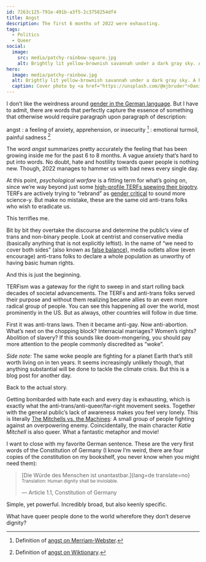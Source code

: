 ```yaml
---
id: 7263c125-791e-491b-a3f5-2c3758254df4
title: Angst
description: The first 6 months of 2022 were exhausting.
tags:
  - Politics
  - Queer
social:
  image:
    src: media/patchy-rainbow-square.jpg
    alt: Brightly lit yellow-brownish savannah under a dark gray sky. A hint of a rainbow is peeking through clouds.
hero:
  image: media/patchy-rainbow.jpg
  alt: Brightly lit yellow-brownish savannah under a dark gray sky. A hint of a rainbow is peeking through clouds.
  caption: Cover photo by <a href="https://unsplash.com/@mjbruder">Daniel Burka</a> on <a href="https://unsplash.com/photos/QxO-YHz5wVo">Unsplash</a>.
---
```


I don’t like the weirdness around [gender in the German language](../german-language-and-gender/). But I have to admit, there are words that perfectly capture the essence of something that otherwise would require paragraph upon paragraph of description:

angst
: a feeling of anxiety, apprehension, or insecurity [^merriam-webster:angst]
: emotional turmoil, painful sadness [^wiktionary:angst]

The word _angst_ summarizes pretty accurately the feeling that has been growing inside me for the past 6 to 8 months. A vague anxiety that’s hard to put into words. No doubt, hate and hostility towards queer people is nothing new. Though, 2022 manages to hammer us with bad news every single day.

At this point, _psychological warfare_ is a fitting term for what’s going on, since we’re way beyond just some [high-profile TERFs spewing their bigotry](https://en.wikipedia.org/wiki/Political_views_of_J._K._Rowling#Transgender_rights). TERFs are actively trying to “rebrand” as [gender critical](https://en.wikipedia.org/wiki/Gender_critical) to sound more science-y. But make no mistake, these are the same old anti-trans folks who wish to eradicate us.

This terrifies me.

Bit by bit they overtake the discourse and determine the public’s view of trans and non-binary people. Look at centrist and conservative media (basically anything that is not explicitly leftist). In the name of “we need to cover both sides” (also known as [false balance](https://en.wikipedia.org/wiki/False_balance)), media outlets allow (even encourage) anti-trans folks to declare a whole population as unworthy of having basic human rights.

And this is just the beginning.

TERFism was a gateway for the right to sweep in and start rolling back decades of societal advancements. The TERFs and anti-trans folks served their purpose and without them realizing became allies to an even more radical group of people. You can see this happening all over the world, most prominently in the US. But as always, other countries will follow in due time.

First it was anti-trans laws. Then it became anti-gay. Now anti-abortion. What’s next on the chopping block? Interracial marriages? Women’s rights? Abolition of slavery? If this sounds like doom-mongering, you should pay more attention to the people commonly discredited as “woke”.

_Side note:_ The same woke people are fighting for a planet Earth that’s still worth living on in ten years. It seems increasingly unlikely though, that anything substantial will be done to tackle the climate crisis. But this is a blog post for another day.

Back to the actual story.

Getting bombarded with hate each and every day is exhausting, which is exactly what the anti-trans/anti-queer/far-right movement seeks. Together with the general public’s lack of awareness makes you feel very lonely. This is literally [The Mitchells vs. the Machines](https://en.wikipedia.org/wiki/The_Mitchells_vs._the_Machines): A small group of people fighting against an overpowering enemy. Coincidentally, the main character _Katie Mitchell_ is also queer. What a fantastic metaphor and movie!

I want to close with my favorite German sentence. These are the very first words of the Constitution of Germany (I know I’m weird, there are four copies of the constitution on my bookshelf, you never know when you might need them):

> [Die Würde des Menschen ist unantastbar.]{lang=de translate=no}\
> <small>Translation: Human dignity shall be inviolable.</small>
>
> — Article 1.1, Constitution of Germany

Simple, yet powerful. Incredibly broad, but also keenly specific.

What have queer people done to the world wherefore they don’t deserve dignity?

[^merriam-webster:angst]: Definition of [angst on Merriam-Webster](https://www.merriam-webster.com/dictionary/angst).

[^wiktionary:angst]: Definition of [angst on Wiktionary](https://en.wiktionary.org/wiki/angst).
